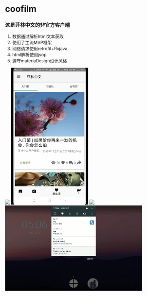 # coofilm
### 这是菲林中文的非官方客户端

 1.  数据通过解析html文本获取
 2. 使用了主流MVP框架 
 3.  网络请求使用retrofit+Rxjava
 4. html解析使用jsop
 5. 遵守materiaDesign设计风格
 
![](art/1.gif)
![](art/2.gif)
![](art/3.gif)
![](art/4.gif)
